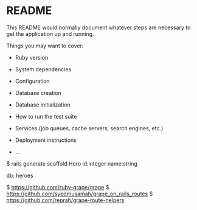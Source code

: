 # README

This README would normally document whatever steps are necessary to get the
application up and running.

Things you may want to cover:

* Ruby version

* System dependencies

* Configuration

* Database creation

* Database initialization

* How to run the test suite

* Services (job queues, cache servers, search engines, etc.)

* Deployment instructions

* ...



$ rails generate scaffold Hero id:integer name:string

db: heroes

$ https://github.com/ruby-grape/grape
$ https://github.com/syedmusamah/grape_on_rails_routes
$ https://github.com/reprah/grape-route-helpers